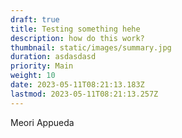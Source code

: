```yaml
---
draft: true
title: Testing something hehe
description: how do this work?
thumbnail: static/images/summary.jpg
duration: asdasdasd
priority: Main
weight: 10
date: 2023-05-11T08:21:13.183Z
lastmod: 2023-05-11T08:21:13.257Z
---
```

M﻿eori Appueda